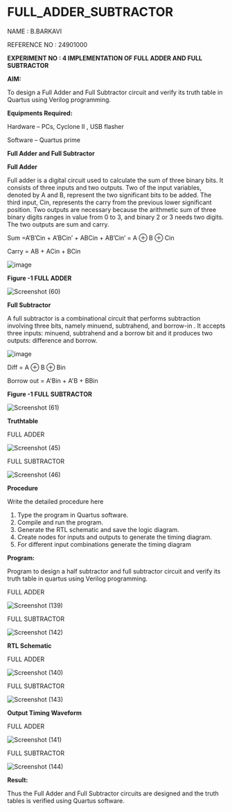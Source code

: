 # FULL_ADDER_SUBTRACTOR

NAME : B.BARKAVI

REFERENCE NO : 24901000

**EXPERIMENT NO : 4 IMPLEMENTATION OF FULL ADDER AND FULL SUBTRACTOR**


**AIM:**

To design a Full Adder and Full Subtractor circuit and verify its truth table in Quartus using Verilog programming.

**Equipments Required:**

Hardware – PCs, Cyclone II , USB flasher

Software – Quartus prime

**Full Adder and Full Subtractor**

**Full Adder**

Full adder is a digital circuit used to calculate the sum of three binary bits. It consists of three inputs and two outputs. Two of the input variables, denoted by A and B, represent the two significant bits to be added. The third input, Cin, represents the carry from the previous lower significant position. Two outputs are necessary because the arithmetic sum of three binary digits ranges in value from 0 to 3, and binary 2 or 3 needs two digits. The two outputs are sum and carry.

Sum =A’B’Cin + A’BCin’ + ABCin + AB’Cin’ = A ⊕ B ⊕ Cin 

Carry = AB + ACin + BCin

![image](https://github.com/naavaneetha/FULL_ADDER_SUBTRACTOR/assets/154305477/0f30ba51-5ffb-4198-845f-18e054f675e7)

**Figure -1 FULL ADDER**


![Screenshot (60)](https://github.com/user-attachments/assets/11c6708c-01db-4094-8d19-4b3024af492d)


**Full Subtractor**

A full subtractor is a combinational circuit that performs subtraction involving three bits, namely minuend, subtrahend, and borrow-in . It accepts three inputs: minuend, subtrahend and a borrow bit and it produces two outputs: difference and borrow.

![image](https://github.com/naavaneetha/FULL_ADDER_SUBTRACTOR/assets/154305477/02b24f51-ab51-4304-9ad6-7b81ffc1ead5)

Diff = A ⊕ B ⊕ Bin 

Borrow out = A'Bin + A'B + BBin

**Figure -1 FULL SUBTRACTOR**


![Screenshot (61)](https://github.com/user-attachments/assets/276f487a-438e-4dd3-83da-80bfd55b4516)

**Truthtable**

FULL ADDER


![Screenshot (45)](https://github.com/user-attachments/assets/973b5250-c439-499a-896f-dfe424ddf68a)


FULL SUBTRACTOR



![Screenshot (46)](https://github.com/user-attachments/assets/01e37b57-7ac9-453e-bdd1-a175bea67c15)

**Procedure**

Write the detailed procedure here

1. Type the program in Quartus software.
2. Compile and run the program.
3. Generate the RTL schematic and save the logic diagram.
4. Create nodes for inputs and outputs to generate the timing diagram.
5. For different input combinations generate the timing diagram

   
**Program:**

 Program to design a half subtractor and full subtractor circuit and verify its truth table in quartus using Verilog programming. 

 FULL ADDER

 

![Screenshot (139)](https://github.com/user-attachments/assets/ced0cc9d-f2bd-4534-a85c-847075097df5)


FULL SUBTRACTOR


![Screenshot (142)](https://github.com/user-attachments/assets/9b38b4d8-a120-4352-a446-518b999095b2)


**RTL Schematic**

FULL ADDER


![Screenshot (140)](https://github.com/user-attachments/assets/83edf60f-a15b-4842-9395-53ddbbf03c0b)


FULL SUBTRACTOR


![Screenshot (143)](https://github.com/user-attachments/assets/a24fd3a9-2bcf-4f54-9d71-5cc9062b1a7b)


**Output Timing Waveform**

FULL ADDER


![Screenshot (141)](https://github.com/user-attachments/assets/29a72306-134b-4139-ad13-fb2205b6ae21)

FULL SUBTRACTOR


![Screenshot (144)](https://github.com/user-attachments/assets/da23ece0-fb9a-45fa-bb04-179577049804)


**Result:**

Thus the Full Adder and Full Subtractor circuits are designed and the truth tables is verified using Quartus software.



